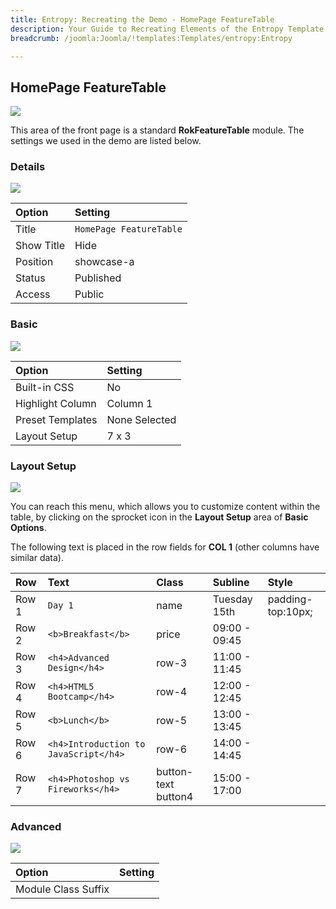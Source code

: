 ```yaml
---
title: Entropy: Recreating the Demo - HomePage FeatureTable
description: Your Guide to Recreating Elements of the Entropy Template for Joomla
breadcrumb: /joomla:Joomla/!templates:Templates/entropy:Entropy

---
```


HomePage FeatureTable
-----

![][demo]

This area of the front page is a standard **RokFeatureTable** module. The settings we used in the demo are listed below.

### Details

![][demo2]

| Option     | Setting                 |  
| :--------- | :---------------------- |  
| Title      | `HomePage FeatureTable` |  
| Show Title | Hide                    |  
| Position   | showcase-a              |  
| Status     | Published               |  
| Access     | Public                  |  

### Basic

![][demo3]

| Option              | Setting       |  
| :------------------ | :------------ |  
| Built-in CSS        | No            |  
| Highlight Column    | Column 1      |  
| Preset Templates    | None Selected |  
| Layout Setup        | 7 x 3         |  

### Layout Setup

![][demo5]

You can reach this menu, which allows you to customize content within the table, by clicking on the sprocket icon in the **Layout Setup** area of **Basic Options**.

The following text is placed in the row fields for **COL 1** (other columns have similar data). 

| Row   | Text                                  | Class               | Subline       | Style             |  
| :---- | :------------------------------------ | :------------------ | :------------ | :---------------- |  
| Row 1 | `Day 1`                               | name                | Tuesday 15th  | padding-top:10px; |  
| Row 2 | `<b>Breakfast</b>`                    | price               | 09:00 - 09:45 |                   |  
| Row 3 | `<h4>Advanced Design</h4>`            | row-3               | 11:00 - 11:45 |                   |  
| Row 4 | `<h4>HTML5 Bootcamp</h4>`             | row-4               | 12:00 - 12:45 |                   |  
| Row 5 | `<b>Lunch</b>`                        | row-5               | 13:00 - 13:45 |                   |  
| Row 6 | `<h4>Introduction to JavaScript</h4>` | row-6               | 14:00 - 14:45 |                   |  
| Row 7 | `<h4>Photoshop vs Fireworks</h4>`     | button-text button4 | 15:00 - 17:00 |                   |  

### Advanced
![][demo4]

| Option              | Setting       |  
| :------------------ | :------------ |  
| Module Class Suffix |               |  

[demo]: assets/demo_2.jpeg
[demo2]: assets/demo_2a.jpeg
[demo3]: assets/demo_2b.jpeg
[demo4]: assets/demo_2c.jpeg
[demo5]: assets/demo_2d.jpeg
